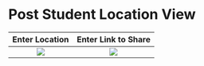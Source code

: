 # Post Student Location View

| Enter Location | Enter Link to Share |
| :------------: | :-------------:     |
| ![][EYLH]      | ![][ELTSH]          |





[ELTSH]:  ../images/EnterLinkToShareHere.png 
[EYLH]:   ../images/EnterYourLocationHere.png
